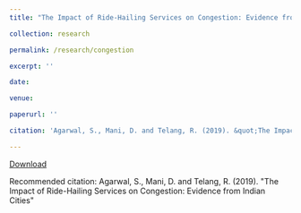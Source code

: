 ```yaml
---
title: "The Impact of Ride-Hailing Services on Congestion: Evidence from Indian Cities"

collection: research

permalink: /research/congestion

excerpt: ''

date: 

venue:

paperurl: ''

citation: 'Agarwal, S., Mani, D. and Telang, R. (2019). &quot;The Impact of Ride-Hailing Services on Congestion: Evidence from Indian Cities.&quot;'

---
```


[Download](https://privpapers.ssrn.com/sol3/papers.cfm?abstract_id=3410623)

Recommended citation: Agarwal, S., Mani, D. and Telang, R. (2019). "The Impact of Ride-Hailing Services on Congestion: Evidence from Indian Cities"
